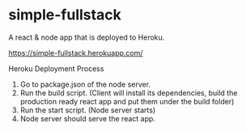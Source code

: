 # simple-fullstack

A react & node app that is deployed to Heroku.

https://simple-fullstack.herokuapp.com/

Heroku Deployment Process
1. Go to package.json of the node server.
2. Run the build script. (Client will install its dependencies, build the production ready react app and put them under the build folder)
3. Run the start script. (Node server starts)
4. Node server should serve the react app.